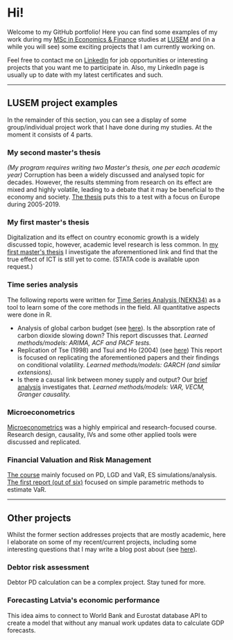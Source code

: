 # Hi!

Welcome to my GitHub portfolio! Here you can find some examples of my work during my [MSc in Economics & Finance](https://lusem.lu.se/study/masters/programmes/economics/overview) studies at [LUSEM](https://www.lusem.lu.se/) and (in a while you will see) some exciting projects that I am currently working on.

Feel free to contact me on [LinkedIn](https://www.linkedin.com/in/oskarsniksmalnieks/) for job opportunities or interesting projects that you want me to participate in. Also, my LinkedIn page is usually up to date with my latest certificates and such.

 ---
 
## LUSEM project examples
In the remainder of this section, you can see a display of some group/individual project work that I have done during my studies. At the moment it consists of 4 parts.
 
 ### My second master's thesis
 
_(My program requires writing two Master's thesis, one per each academic year)_ Corruption has been a widely discussed and analysed topic for decades. However, the results stemming from research on its effect are mixed and highly volatile, leading to a debate that it may be beneficial to the economy and society. [The thesis](https://lup.lub.lu.se/student-papers/search/publication/9054024) puts this to a test with a focus on Europe during 2005-2019.
 
### My first master's thesis

Digitalization and its effect on country economic growth is a widely discussed topic, however, academic level research is less common. In [my first master's thesis](https://lup.lub.lu.se/student-papers/search/publication/9026750) I investigate the aforementioned link and find that the true effect of ICT is still yet to come. (STATA code is available upon request.)

### Time series analysis

The following reports were written for [Time Series Analysis (NEKN34)](https://www.lunduniversity.lu.se/lubas/i-uoh-lu-NEKN34) as a tool to learn some of the core methods in the field. All quantitative aspects were done in R.

- Analysis of global carbon budget (see [here](https://drive.google.com/file/d/1xCMaEqdBvy_JfNY_qvkx63szHQ74-T1Y/view?usp=sharing)). Is the absorption rate of carbon dioxide slowing down? This report discusses that. _Learned methods/models: ARIMA, ACF and PACF tests._
- Replication of Tse (1998) and Tsui and Ho (2004) (see [here](https://drive.google.com/file/d/1IEH1nK8cX9eEfR-TSr7d-BWtvsFt705q/view?usp=sharing)) This report is focused on replicating the aforementioned papers and their findings on conditional volatility. _Learned methods/models: GARCH (and similar extensions)._
- Is there a causal link between money supply and output? Our [brief analysis](https://drive.google.com/file/d/1nytTmRfPhAbkPnIHvwwCgFJpwxKWufvX/view?usp=sharing) investigates that. _Learned methods/models: VAR, VECM, Granger causality._

### Microeconometrics

[Microeconometrics](https://www.lunduniversity.lu.se/lubas/i-uoh-lu-NEKN33) was a highly empirical and research-focused course. Research design, causality, IVs and some other applied tools were discussed and replicated.

### Financial Valuation and Risk Management

[The course](https://www.lunduniversity.lu.se/lubas/i-uoh-lu-NEKN83) mainly focused on PD, LGD and VaR, ES simulations/analysis. [The first report (out of six)](https://drive.google.com/file/d/1oNo6UT5lt_oIwZ8G-QTQFDdnXSG_W2g8/view?usp=sharing)  focused on simple parametric methods to estimate VaR.

---

## Other projects

Whilst the former section addresses projects that are mostly academic, here I elaborate on some of my recent/current projects, including some interesting questions that I may write a blog post about (see [here](https://www.oskarsniks.blogspot.com)).

### Debtor risk assessment

Debtor PD calculation can be a complex project. Stay tuned for more.

### Forecasting Latvia's economic performance

This idea aims to connect to World Bank and Eurostat database API to create a model that without any manual work updates data to calculate GDP forecasts.
